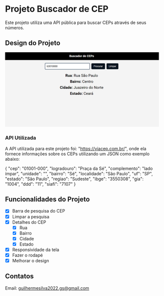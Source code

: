 # Projeto Buscador de CEP

Este projeto utiliza uma API pública para buscar CEPs
através de seus números.

## Design do Projeto

![alt text](image.png)

### API Utilizada

A API utilizada para este projeto foi: "https://viacep.com.br/", onde ela fornece informações sobre os
CEPs utilizando um JSON como exemplo abaixo:

{
      "cep": "01001-000",
      "logradouro": "Praça da Sé",
      "complemento": "lado ímpar",
      "unidade": "",
      "bairro": "Sé",
      "localidade": "São Paulo",
      "uf": "SP",
      "estado": "São Paulo",
      "regiao": "Sudeste",
      "ibge": "3550308",
      "gia": "1004",
      "ddd": "11",
      "siafi": "7107"
    }

## Funcionalidades do Projeto

- [X] Barra de pesquisa do CEP
- [X] Limpar a pesquisa
- [X] Detalhes do CEP
    - [X] Rua
    - [X] Bairro
    - [X] Cidade
    - [X] Estado
- [X] Responsividade da tela
- [X] Fazer o rodapé
- [X] Melhorar o design

## Contatos

Email: guilhermesilva2022.gs@gmail.com
